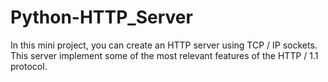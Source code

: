 # Python-HTTP_Server
In this mini project, you can create an HTTP server using TCP / IP sockets. This server implement some of the most relevant features of the HTTP / 1.1 protocol.


